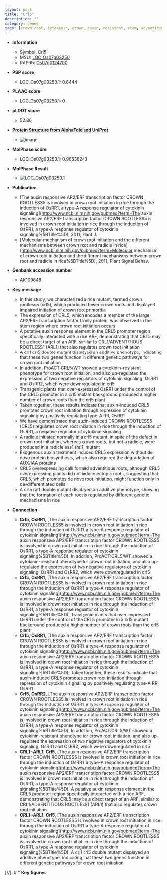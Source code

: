 ```yaml
---
layout: post
title: "Crl5"
description: ""
category: genes
tags: [crown root, cytokinin, crown, auxin, resistant, stem, adventitious root, root, iaa, transcription factor]
---
```


* **Information**  
    + Symbol: Crl5  
    + MSU: [LOC_Os07g03250](http://rice.plantbiology.msu.edu/cgi-bin/ORF_infopage.cgi?orf=LOC_Os07g03250)  
    + RAPdb: [Os07g0124700](http://rapdb.dna.affrc.go.jp/viewer/gbrowse_details/irgsp1?name=Os07g0124700)  

* **PSP score**  
    + LOC_Os07g03250.1: 0.6444 

* **PLAAC score**  
    + LOC_Os07g03250.1: 0 

* **pLDDT score**
    + 52.86

* **[Protein Structure from AlphaFold and UniProt](https://www.uniprot.org/uniprotkb/Q84Z02/entry#structure)**
    + ![image](https://ricepsp.github.io/images/Q8/AF-Q84Z02-F1.png)

* **MolPhase score**
    + LOC_Os07g03250.1: 0.98538243

* **MolPhase Result**
    + ![LOC_Os07g03250.1](https://304243504.github.io/Pictures/LOC_Os07g/LOC_Os07g03250.1.png)

* **Publication**  
    + [The auxin responsive AP2/ERF transcription factor CROWN ROOTLESS5 is involved in crown root initiation in rice through the induction of OsRR1, a type-A response regulator of cytokinin signaling](http://www.ncbi.nlm.nih.gov/pubmed?term=The auxin responsive AP2/ERF transcription factor CROWN ROOTLESS5 is involved in crown root initiation in rice through the induction of OsRR1, a type-A response regulator of cytokinin signaling%5BTitle%5D), 2011, Plant J.
    + [Molecular mechanism of crown root initiation and the different mechanisms between crown root and radicle in rice](http://www.ncbi.nlm.nih.gov/pubmed?term=Molecular mechanism of crown root initiation and the different mechanisms between crown root and radicle in rice%5BTitle%5D), 2011, Plant Signal Behav.

* **Genbank accession number**  
    + [AK109848](http://www.ncbi.nlm.nih.gov/nuccore/AK109848)

* **Key message**  
    + In this study, we characterized a rice mutant, termed crown rootless5 (crl5), which produced fewer crown roots and displayed impaired initiation of crown root primordia
    + The expression of CRL5, which encodes a member of the large AP2/ERF transcription factor family protein, was observed in the stem region where crown root initiation occurs
    + A putative auxin response element in the CRL5 promoter region specifically interacted with a rice ARF, demonstrating that CRL5 may be a direct target of an ARF, similar to CRL1/ADVENTITIOUS ROOTLESS1 (ARL1) that also regulates crown root initiation
    + A crl1 crl5 double mutant displayed an additive phenotype, indicating that these two genes function in different genetic pathways for crown root initiation
    + In addition, ProACT:CRL5/WT showed a cytokinin-resistant phenotype for crown root initiation, and also up-regulated the expression of two negative regulators of cytokinin signaling, OsRR1 and OsRR2, which were downregulated in crl5
    + Transgenic plants that over-expressed OsRR1 under the control of the CRL5 promoter in a crl5 mutant background produced a higher number of crown roots than the crl5 plant
    + Taken together, these results indicate that auxin-induced CRL5 promotes crown root initiation through repression of cytokinin signaling by positively regulating type-A RR, OsRR1
    + We have demonstrated that auxin-induced CROWN ROOTLESS5 (CRL5) regulates crown root initiation in rice through the induction of OsRR1, a negative regulator of cytokinin signaling
    + A radicle initiated normally in a crl5 mutant, in spite of the defect in crown root initiation, whereas crown roots, but not a radicle, were produced in a radicleless1 (ral1) mutant
    + Exogenous auxin treatment induced CRL5 expression without de novo protein biosynthesis, which also required the degradation of AUX/IAA proteins
    + CRL5 overexpressing calli formed adventitious roots, although CRL5 overexpressing plants did not induce ectopic roots, suggesting that CRL5, which promotes de novo root initiation, might function only in de-differentiated cells
    + A crl5 ral1 double mutant displayed an additive phenotype, showing that the formation of each root is regulated by different genetic mechanisms in rice

* **Connection**  
    + __Crl5__, __OsRR1__, [The auxin responsive AP2/ERF transcription factor CROWN ROOTLESS5 is involved in crown root initiation in rice through the induction of OsRR1, a type-A response regulator of cytokinin signaling](http://www.ncbi.nlm.nih.gov/pubmed?term=The auxin responsive AP2/ERF transcription factor CROWN ROOTLESS5 is involved in crown root initiation in rice through the induction of OsRR1, a type-A response regulator of cytokinin signaling%5BTitle%5D), In addition, ProACT:CRL5/WT showed a cytokinin-resistant phenotype for crown root initiation, and also up-regulated the expression of two negative regulators of cytokinin signaling, OsRR1 and OsRR2, which were downregulated in crl5
    + __Crl5__, __OsRR1__, [The auxin responsive AP2/ERF transcription factor CROWN ROOTLESS5 is involved in crown root initiation in rice through the induction of OsRR1, a type-A response regulator of cytokinin signaling](http://www.ncbi.nlm.nih.gov/pubmed?term=The auxin responsive AP2/ERF transcription factor CROWN ROOTLESS5 is involved in crown root initiation in rice through the induction of OsRR1, a type-A response regulator of cytokinin signaling%5BTitle%5D), Transgenic plants that over-expressed OsRR1 under the control of the CRL5 promoter in a crl5 mutant background produced a higher number of crown roots than the crl5 plant
    + __Crl5__, __OsRR1__, [The auxin responsive AP2/ERF transcription factor CROWN ROOTLESS5 is involved in crown root initiation in rice through the induction of OsRR1, a type-A response regulator of cytokinin signaling](http://www.ncbi.nlm.nih.gov/pubmed?term=The auxin responsive AP2/ERF transcription factor CROWN ROOTLESS5 is involved in crown root initiation in rice through the induction of OsRR1, a type-A response regulator of cytokinin signaling%5BTitle%5D), Taken together, these results indicate that auxin-induced CRL5 promotes crown root initiation through repression of cytokinin signaling by positively regulating type-A RR, OsRR1
    + __Crl5__, __OsRR2__, [The auxin responsive AP2/ERF transcription factor CROWN ROOTLESS5 is involved in crown root initiation in rice through the induction of OsRR1, a type-A response regulator of cytokinin signaling](http://www.ncbi.nlm.nih.gov/pubmed?term=The auxin responsive AP2/ERF transcription factor CROWN ROOTLESS5 is involved in crown root initiation in rice through the induction of OsRR1, a type-A response regulator of cytokinin signaling%5BTitle%5D), In addition, ProACT:CRL5/WT showed a cytokinin-resistant phenotype for crown root initiation, and also up-regulated the expression of two negative regulators of cytokinin signaling, OsRR1 and OsRR2, which were downregulated in crl5
    + __CRL1~ARL1__, __Crl5__, [The auxin responsive AP2/ERF transcription factor CROWN ROOTLESS5 is involved in crown root initiation in rice through the induction of OsRR1, a type-A response regulator of cytokinin signaling](http://www.ncbi.nlm.nih.gov/pubmed?term=The auxin responsive AP2/ERF transcription factor CROWN ROOTLESS5 is involved in crown root initiation in rice through the induction of OsRR1, a type-A response regulator of cytokinin signaling%5BTitle%5D), A putative auxin response element in the CRL5 promoter region specifically interacted with a rice ARF, demonstrating that CRL5 may be a direct target of an ARF, similar to CRL1/ADVENTITIOUS ROOTLESS1 (ARL1) that also regulates crown root initiation
    + __CRL1~ARL1__, __Crl5__, [The auxin responsive AP2/ERF transcription factor CROWN ROOTLESS5 is involved in crown root initiation in rice through the induction of OsRR1, a type-A response regulator of cytokinin signaling](http://www.ncbi.nlm.nih.gov/pubmed?term=The auxin responsive AP2/ERF transcription factor CROWN ROOTLESS5 is involved in crown root initiation in rice through the induction of OsRR1, a type-A response regulator of cytokinin signaling%5BTitle%5D), A crl1 crl5 double mutant displayed an additive phenotype, indicating that these two genes function in different genetic pathways for crown root initiation

[//]: # * **Key figures**  



